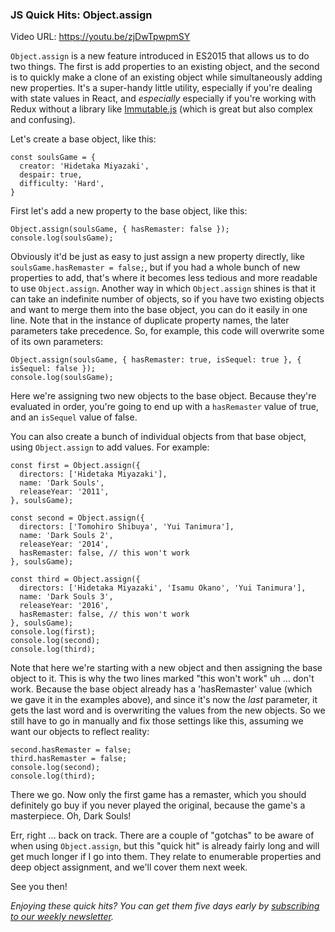 ### JS Quick Hits: Object.assign

Video URL: https://youtu.be/zjDwTpwpmSY

`Object.assign` is a new feature introduced in ES2015 that allows us to do two things. The first is add properties to an existing object, and the second is to quickly make a clone of an existing object while simultaneously adding new properties. It's a super-handy little utility, especially if you're dealing with state values in React, and *especially* especially if you're working with Redux without a library like [Immutable.js](https://facebook.github.io/immutable-js/) (which is great but also complex and confusing).

Let's create a base object, like this:

```
const soulsGame = {
  creator: 'Hidetaka Miyazaki',
  despair: true,
  difficulty: 'Hard',
}
```

First let's add a new property to the base object, like this:

```
Object.assign(soulsGame, { hasRemaster: false });
console.log(soulsGame);
```

Obviously it'd be just as easy to just assign a new property directly, like `soulsGame.hasRemaster = false;`, but if you had a whole bunch of new properties to add, that's where it becomes less tedious and more readable to use `Object.assign`. Another way in which `Object.assign` shines is that it can take an indefinite number of objects, so if you have two existing objects and want to merge them into the base object, you can do it easily in one line. Note that in the instance of duplicate property names, the later parameters take precedence. So, for example, this code will overwrite some of its own parameters:

```
Object.assign(soulsGame, { hasRemaster: true, isSequel: true }, { isSequel: false }); 
console.log(soulsGame);
```

Here we're assigning two new objects to the base object. Because they're evaluated in order, you're going to end up with a `hasRemaster` value of true, and an `isSequel` value of false.

You can also create a bunch of individual objects from that base object, using `Object.assign` to add values. For example:

```
const first = Object.assign({
  directors: ['Hidetaka Miyazaki'],
  name: 'Dark Souls',
  releaseYear: '2011',
}, soulsGame);

const second = Object.assign({
  directors: ['Tomohiro Shibuya', 'Yui Tanimura'],
  name: 'Dark Souls 2',
  releaseYear: '2014',
  hasRemaster: false, // this won't work
}, soulsGame);

const third = Object.assign({
  directors: ['Hidetaka Miyazaki', 'Isamu Okano', 'Yui Tanimura'],
  name: 'Dark Souls 3',
  releaseYear: '2016',
  hasRemaster: false, // this won't work
}, soulsGame);
console.log(first);
console.log(second);
console.log(third);
```

Note that here we're starting with a new object and then assigning the base object to it. This is why the two lines marked "this won't work" uh &hellip; don't work. Because the base object already has a 'hasRemaster' value (which we gave it in the examples above), and since it's now the *last* parameter, it gets the last word and is overwriting the values from the new objects. So we still have to go in manually and fix those settings like this, assuming we want our objects to reflect reality:

```
second.hasRemaster = false;
third.hasRemaster = false;
console.log(second);
console.log(third);
```

There we go. Now only the first game has a remaster, which you should definitely go buy if you never played the original, because the game's a masterpiece. Oh, Dark Souls!

Err, right &hellip; back on track. There are a couple of "gotchas" to be aware of when using `Object.assign`, but this "quick hit" is already fairly long and will get much longer if I go into them. They relate to enumerable properties and deep object assignment, and we'll cover them next week.

See you then!

*Enjoying these quick hits? You can get them five days early by [subscribing to our weekly newsletter](https://closebrace.com/newsletter/subscribe).*